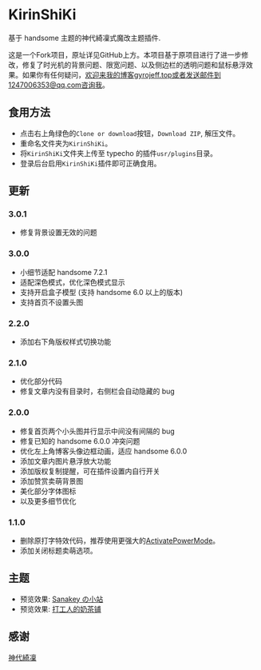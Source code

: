 # KirinShiKi

基于 handsome 主题的神代綺凜式魔改主题插件.

这是一个Fork项目，原址详见GitHub上方。本项目基于原项目进行了进一步修改，修复了时光机的背景问题、限宽问题、以及侧边栏的透明问题和鼠标悬浮效果。如果你有任何疑问，欢迎来我的博客gyrojeff.top或者发送邮件到1247006353@qq.com咨询我。

## 食用方法

- 点击右上角绿色的`Clone or download`按钮，`Download ZIP`, 解压文件。
- 重命名文件夹为`KirinShiKi`。
- 将`KirinShiKi`文件夹上传至 typecho 的插件`usr/plugins`目录。
- 登录后台启用`KirinShiKi`插件即可正确食用。

## 更新

### 3.0.1

- 修复背景设置无效的问题

### 3.0.0

- 小细节适配 handsome 7.2.1
- 适配深色模式，优化深色模式显示
- 支持开启盒子模型 (支持 handsome 6.0 以上的版本)
- 支持首页不设置头图

### 2.2.0

- 添加右下角版权样式切换功能

### 2.1.0

- 优化部分代码
- 修复文章内没有目录时，右侧栏会自动隐藏的 bug

### 2.0.0

- 修复首页两个小头图并行显示中间没有间隔的 bug
- 修复已知的 handsome 6.0.0 冲突问题
- 优化左上角博客头像边框动画，适应 handsome 6.0.0
- 添加文章内图片悬浮放大功能
- 添加版权复制提醒，可在插件设置内自行开关
- 添加赞赏卖萌背景图
- 美化部分字体图标
- 以及更多细节优化

### 1.1.0

- 删除原打字特效代码，推荐使用更强大的[ActivatePowerMode](https://github.com/AlanDecode/Typecho-Plugin-ActivatePowerMode)。
- 添加关闭标题卖萌选项。

## 主题

- 预览效果: [Sanakey の小站](https://keymoe.com)
- 预览效果: [打工人的奶茶铺](https://gyrojeff.top)

## 感谢

[神代綺凜](https://moe.best)
